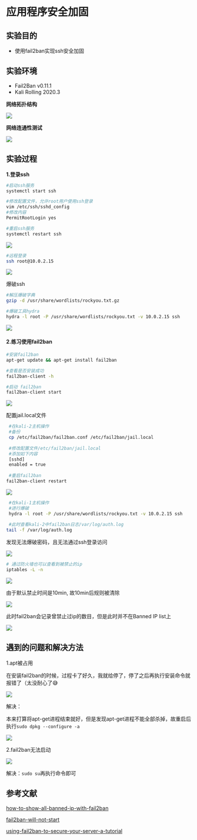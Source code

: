 

# 应用程序安全加固

## 实验目的

- 使用fail2ban实现ssh安全加固

## 实验环境

- Fail2Ban v0.11.1
- Kali Rolling 2020.3

**网络拓扑结构**

![](./img/网络拓扑.PNG)



**网络连通性测试**



![](./img/网络连通正常.PNG)







## 实验过程

**1.登录ssh**

```bash
#启动ssh服务
systemctl start ssh

#修改配置文件，允许root用户使用ssh登录
vim /etc/ssh/sshd_config
#修改内容
PermitRootLogin	yes		  

#重启ssh服务
systemctl restart ssh
```



![](./img/permitrootlogin.PNG)

```bash
#远程登录
ssh root@10.0.2.15
```



![](./img/远程登录成功.PNG)

爆破ssh

```bash
#解压爆破字典
gzip -d /usr/share/wordlists/rockyou.txt.gz

#爆破工具hydra
hydra -l root -P /usr/share/wordlists/rockyou.txt -v 10.0.2.15 ssh
```



![](./img/爆破成功.PNG)



#### 2.练习使用fail2ban



```bash
#安装fail2ban
apt-get update && apt-get install fail2ban

#查看是否安装成功
fail2ban-client -h

#启动 fail2ban
fail2ban-client start
```

![](./img/fail2ban启动.PNG)

配置jail.local文件

```bash
 #在kali-2主机操作
 #备份
 cp /etc/fail2ban/fail2ban.conf /etc/fail2ban/jail.local
 
 #修改配置文件/etc/fail2ban/jail.local
 #添加如下内容
 [sshd]
 enabled = true
 
 #重启fail2ban
fail2ban-client restart
```

![](./img/修改配置文件.PNG)

```bash
 #在kali-1主机操作
 #进行爆破
 hydra -l root -P /usr/share/wordlists/rockyou.txt -v 10.0.2.15 ssh
 
 #此时查看kali-2中fail2ban日志/var/log/auth.log
tail -f /var/log/auth.log
```

发现无法爆破密码，且无法通过ssh登录访问

![](./img/ban结果.PNG)

```bash
# 通过防火墙也可以查看到被禁止的ip
iptables -L -n
```



![](./img/防火墙.PNG)

由于默认禁止时间是10min, 故10min后规则被清除

![](./img/黑名单清除.PNG)

此时fail2ban会记录曾禁止过ip的数目，但是此时并不在Banned IP list上

![](./img/banlist不显示.PNG)



## 遇到的问题和解决方法

1.apt被占用

在安装fail2ban的时候，过程卡了好久，我就给停了，停了之后再执行安装命令就报错了（太没耐心了😅

![](./img/apt被占用.PNG)

解决：

本来打算将apt-get进程结束就好，但是发现apt-get进程不能全部杀掉，故重启后执行`sudo dpkg --configure -a`

![ ](./img/结束进程.PNG)



2.fail2ban无法启动



![](./img/fail2ban无法开启.PNG)



解决：`sudo su`再执行命令即可




## 参考文献

[how-to-show-all-banned-ip-with-fail2ban](https://serverfault.com/questions/841183/how-to-show-all-banned-ip-with-fail2ban)

[fail2ban-will-not-start](https://stackoverflow.com/questions/24451393/fail2ban-will-not-start)

[using-fail2ban-to-secure-your-server-a-tutorial](https://www.linode.com/docs/guides/using-fail2ban-to-secure-your-server-a-tutorial/)





